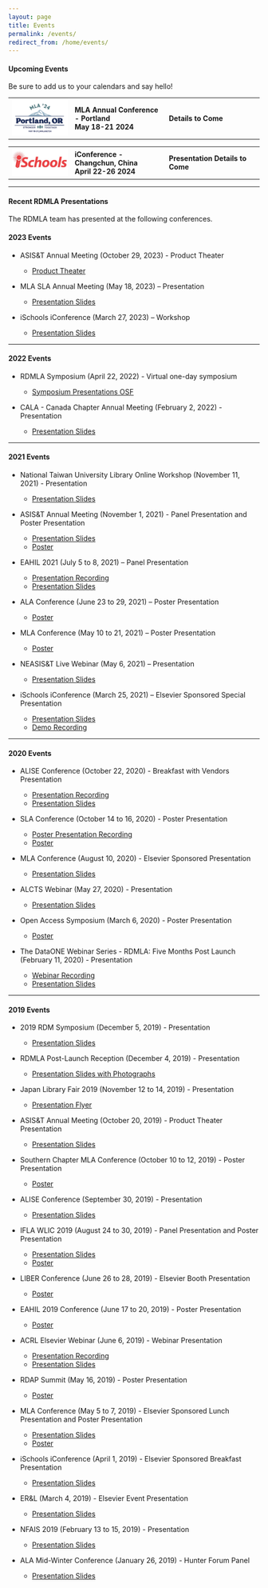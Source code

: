 ```yaml
---
layout: page
title: Events
permalink: /events/
redirect_from: /home/events/
---
```


#### Upcoming Events

Be sure to add us to your calendars and say hello!
<br>

<table>
  <tr><td rowspan="1" width="20%"><img src="/images/icons_logos/conference_logos/MLA24.png" alt="MLA 24 Logo"></td>
    <td rowspan="1" width="30%"><div><b>MLA Annual Conference - Portland<br> May 18-21 2024</b></div></td>
    <td rowspan="1" width="30%"><div><b>Details to Come<br></b></div></td></tr>
</table>

<table>
  <tr><td rowspan="1" width="20%"><img src="/images/icons_logos/conference_logos/ischools.jpg" alt="iSchools Logo"></td>
    <td rowspan="1" width="30%"><div><b>iConference - Changchun, China<br> April 22-26 2024 </b></div></td>
    <td rowspan="1" width="30%"><div><b>Presentation Details to Come<br></b></div></td></tr>
</table>

___

#### Recent RDMLA Presentations

The RDMLA team has presented at the following conferences.
<br>

#### 2023 Events

  - ASIS&T Annual Meeting (October 29, 2023) - Product Theater
    - <a href="https://www.asist.org/am23/2023-product-theater/" target="_blank">Product Theater</a>

  - MLA SLA Annual Meeting (May 18, 2023) – Presentation
    - <a href="https://github.com/RDMLA/rdmla.github.io/blob/master/images/presentations/2023/Thomas_DSCPE_MLA23_Presentation.pdf" target="_blank">Presentation Slides</a>

  - iSchools iConference (March 27, 2023) – Workshop
    - <a href="https://github.com/RDMLA/rdmla.github.io/blob/master/images/presentations/2023/2023%20iConference%20workshop_data%20competencies.pdf" target="_blank">Presentation Slides</a>

___
#### 2022 Events

  - RDMLA Symposium (April 22, 2022) - Virtual one-day symposium
    - <a href="https://osf.io/meetings/RDMLA2022?view_only=" target="_blank">Symposium Presentations OSF</a>

  - CALA - Canada Chapter Annual Meeting (February 2, 2022) - Presentation
    - <a href="https://github.com/RDMLA/rdmla.github.io/blob/master/images/presentations/2022/RDMLA-CALA%20presentation.pdf" target="_blank">Presentation Slides</a>

___

#### 2021 Events

  - National Taiwan University Library Online Workshop (November 11, 2021) - Presentation
    - <a href="https://github.com/RDMLA/rdmla.github.io/blob/master/images/presentations/2021/Rong_RDMLA-NTU%20workshop.pdf" target="_blank">Presentation Slides</a>

  - ASIS&T Annual Meeting (November 1, 2021) - Panel Presentation and Poster Presentation
    - <a href="https://github.com/RDMLA/rdmla.github.io/blob/master/images/presentations/2021/AM21-Slide-Template_small.pdf" target="_blank">Presentation Slides</a>
    - <a href="https://github.com/RDMLA/rdmla.github.io/blob/master/images/presentations/2021/ASIST21_Poster_Slides.pdf" target="_blank">Poster</a>
  
  - EAHIL 2021 (July 5 to 8, 2021) – Panel Presentation
    - <a href="https://vimeo.com/569879849/4cb2aa5d97" target="_blank">Presentation Recording</a>
    - <a href="https://github.com/RDMLA/rdmla.github.io/blob/master/images/presentations/2021/EAHIL%202021%20Presentation.pdf" target="_blank">Presentation Slides</a>

  - ALA Conference (June 23 to 29, 2021) – Poster Presentation
    - <a href="https://github.com/RDMLA/rdmla.github.io/blob/master/images/presentations/2021/RDMLA_ALA21_Poster.pdf" target="_blank">Poster</a>

  - MLA Conference (May 10 to 21, 2021) – Poster Presentation
    - <a href="https://github.com/RDMLA/rdmla.github.io/blob/master/images/presentations/2021/RDMLA_poster_MLA21.pdf" target="_blank">Poster</a>

  - NEASIS&T Live Webinar (May 6, 2021) – Presentation
    - <a href="https://github.com/RDMLA/rdmla.github.io/blob/master/images/presentations/2021/NEASIS%26T%20RDMLA%20Webinar%20Slideshow_05-06-2021.pdf" target="_blank">Presentation Slides</a>

  - iSchools iConference (March 25, 2021) – Elsevier Sponsored Special Presentation
    - <a href="https://github.com/RDMLA/rdmla.github.io/blob/master/images/presentations/2021/iConference%202021%20Presentation%20-%20FINAL.pdf" target="_blank">Presentation Slides</a>
    - <a href="https://vimeo.com/529405913/78f6a82229" target="_blank">Demo Recording</a>

___

#### 2020 Events

  - ALISE Conference (October 22, 2020) - Breakfast with Vendors Presentation
    - <a href="https://vimeo.com/472675605/2bfcb01766" target="_blank">Presentation Recording</a>
    - <a href="https://github.com/RDMLA/rdmla.github.io/blob/master/images/presentations/2020/2020ALISE_%20presentation.pdf" target="_blank">Presentation Slides</a>

  - SLA Conference (October 14 to 16, 2020) - Poster Presentation
    - <a href="https://vimeo.com/462889073/f0ce75b54f" target="_blank">Poster Presentation Recording</a>
    - <a href="https://github.com/RDMLA/rdmla.github.io/blob/master/images/presentations/2020/RDMLA_SLA2020_Poster.pdf" target="_blank">Poster</a>
 
  - MLA Conference (August 10, 2020) - Elsevier Sponsored Presentation
    - <a href="https://github.com/RDMLA/rdmla.github.io/blob/master/images/presentations/2020/2020MLA_Elsevier presentation_MartinTang_Final.pdf" target="_blank">Presentation Slides</a>

  - ALCTS Webinar (May 27, 2020) - Presentation
    - <a href="https://github.com/RDMLA/rdmla.github.io/blob/master/images/presentations/2020/RDMLA%20Poster_2020%20Open%20Access%20Symposium.pdf" target="_blank">Presentation Slides</a>
  
  - Open Access Symposium (March 6, 2020) - Poster Presentation
    - <a href="https://github.com/RDMLA/rdmla.github.io/blob/master/images/presentations/2020/RDMLA%20Poster_2020%20Open%20Access%20Symposium.pdf" target="_blank">Poster</a>

  - The DataONE Webinar Series - RDMLA: Five Months Post Launch (February 11, 2020) - Presentation
    - <a href="https://www.dataone.org/webinars/rdmla-five-months-post-launch" target="_blank">Webinar Recording</a>
    - <a href="https://github.com/RDMLA/rdmla.github.io/blob/master/images/presentations/2020/RDMLA_DataONEWebinar_02112020.pdf" target="_blank">Presentation Slides</a>

___

#### 2019 Events

  - 2019 RDM Symposium (December 5, 2019) - Presentation
    - <a href="https://github.com/RDMLA/rdmla.github.io/blob/master/images/presentations/2019/RDMLA_NY%2012_5_finalupdated.pdf" target="_blank">Presentation Slides</a>

  - RDMLA Post-Launch Reception (December 4, 2019) - Presentation
    - <a href="https://github.com/RDMLA/rdmla.github.io/blob/master/images/presentations/2019/12_4%20Reception%20Slideshow.pdf" target="_blank">Presentation Slides with Photographs</a>
 
  - Japan Library Fair 2019 (November 12 to 14, 2019) - Presentation
    - <a href="https://github.com/RDMLA/rdmla.github.io/blob/master/images/presentations/2019/RDMLAJapan.pdf" target="_blank">Presentation Flyer</a>

  - ASIS&T Annual Meeting (October 20, 2019) - Product Theater Presentation
    - <a href="https://github.com/RDMLA/rdmla.github.io/blob/master/images/presentations/2019/RDMLA_ASIST2019.pdf" target="_blank">Presentation Slides</a>
  
  - Southern Chapter MLA Conference (October 10 to 12, 2019) - Poster Presentation
    - <a href="https://github.com/RDMLA/rdmla.github.io/blob/master/images/presentations/2019/MLA%20Southern%20chapter_Final.pdf" target="_blank">Poster</a>
  
  - ALISE Conference (September 30, 2019) - Presentation
    - <a href="https://github.com/RDMLA/rdmla.github.io/blob/master/images/presentations/2019/ALISE2019.pdf" target="_blank">Presentation Slides</a>
  
  - IFLA WLIC 2019 (August 24 to 30, 2019) - Panel Presentation and Poster Presentation
    - <a href="https://github.com/RDMLA/rdmla.github.io/blob/master/images/presentations/2019/IFLA2019.pdf" target="_blank">Presentation Slides</a>
    - <a href="https://github.com/RDMLA/rdmla.github.io/blob/master/images/presentations/2019/IFLAPoster.pdf" target="_blank">Poster</a>

  - LIBER Conference (June 26 to 28, 2019) - Elsevier Booth Presentation
    - <a href="https://github.com/RDMLA/rdmla.github.io/blob/master/images/presentations/2019/rdap2019.pdf" target="_blank">Poster</a>
 
  - EAHIL 2019 Conference (June 17 to 20, 2019) - Poster Presentation
    - <a href="https://github.com/RDMLA/rdmla.github.io/blob/master/images/presentations/2019/EAHIL.pdf" target="_blank">Poster</a>

  - ACRL Elsevier Webinar (June 6, 2019) - Webinar Presentation
    - <a href="https://youtu.be/ApRFHQ6WibQ " target="_blank">Presentation Recording</a>
    - <a href="https://github.com/RDMLA/rdmla.github.io/blob/master/images/presentations/2019/acrl2019.pdf" target="_blank">Presentation Slides</a>
 
  - RDAP Summit (May 16, 2019) - Poster Presentation
    - <a href="https://github.com/RDMLA/rdmla.github.io/blob/master/images/presentations/2019/rdap2019.pdf" target="_blank">Poster</a>
 
  - MLA Conference (May 5 to 7, 2019) - Elsevier Sponsored Lunch Presentation and Poster Presentation
    - <a href="https://github.com/RDMLA/rdmla.github.io/blob/master/images/presentations/2019/mlaslides2019.pdf" target="_blank">Presentation Slides</a>
    - <a href="https://github.com/RDMLA/rdmla.github.io/blob/master/images/presentations/2019/mla2019.pdf" target="_blank">Poster</a>
 
  - iSchools iConference (April 1, 2019) - Elsevier Sponsored Breakfast Presentation
    - <a href="https://github.com/RDMLA/rdmla.github.io/blob/master/images/presentations/2019/iconference2019.pdf" target="_blank">Presentation Slides</a>
  
  - ER&L (March 4, 2019) - Elsevier Event Presentation
    - <a href="https://github.com/RDMLA/rdmla.github.io/blob/master/images/presentations/2019/erl2019.pdf" target="_blank">Presentation Slides</a>
 
  - NFAIS 2019 (February 13 to 15, 2019) - Presentation
    - <a href="https://github.com/RDMLA/rdmla.github.io/blob/master/images/presentations/2019/NFAIS2019.pdf" target="_blank">Presentation Slides</a>

  - ALA Mid-Winter Conference (January 26, 2019) - Hunter Forum Panel
    - <a href="https://github.com/RDMLA/rdmla.github.io/blob/master/images/presentations/2019/ala2019.pdf" target="_blank">Presentation Slides</a>
